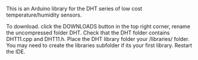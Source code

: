 This is an Arduino library for the DHT series of low cost temperature/humidity sensors. 

To download. click the DOWNLOADS button in the top right corner, rename the uncompressed folder DHT. Check that the DHT folder contains DHT11.cpp and DHT11.h. Place the DHT library folder your <arduinosketchfolder>/libraries/ folder. You may need to create the libraries subfolder if its your first library. Restart the IDE.
